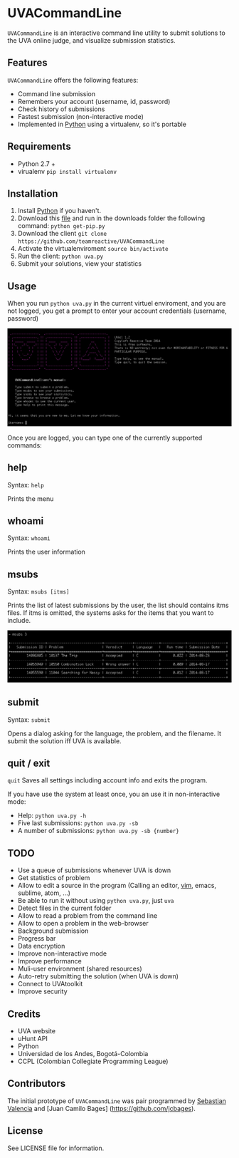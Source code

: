 UVACommandLine
==============
`UVACommandLine` is an interactive command line utility to submit solutions to the UVA online judge, and visualize submission statistics.

## Features

`UVACommandLine` offers the following features:

 * Command line submission
 * Remembers your account (username, id, password)
 * Check history of submissions
 * Fastest submission (non-interactive mode)
 * Implemented in [Python](https://www.python.org/) using a virtualenv, so it's portable
 
## Requirements

- Python 2.7 +
- virualenv `pip install virtualenv`

## Installation

1.  Install [Python](https://www.python.org/) if you haven't.
2.  Download this [file](https://raw.githubusercontent.com/teamreactive/UVACommandLine/master/UVACommandLine/src/get-pip.py) and run in the downloads folder the following command: `python get-pip.py`
3. Download the client `git clone https://github.com/teamreactive/UVACommandLine`
4. Activate the virtualenviroment `source bin/activate`
4. Run the client: `python uva.py`
5. Submit your solutions, view your statistics
 
## Usage

When you run `python uva.py` in the current virtuel enviroment, and you are not logged, you get a prompt to enter your account credentials (username, password)
    
![alt tag](docs/Main_page.png)

Once you are logged, you can type one of the currently supported commands:

help
-------------
Syntax: `help`

Prints the menu 

whoami
-----------
Syntax: `whoami`

Prints the user information

msubs
-----------
Syntax: `msubs [itms]`

Prints the list of latest submissions by the user, the list should contains itms files. If itms is omitted, the systems asks for the items that you want to include.

![alt tag](docs/Table.png)

submit
----
Syntax: `submit`

Opens a dialog asking for the language, the problem, and the filename. It submit the solution iff UVA is available.

quit / exit
-----------
`quit`
Saves all settings including account info and exits the program.

If you have use the system at least once, you an use it in non-interactive mode:

* Help: `python uva.py -h`
* Five last submissions: `python uva.py -sb`
* A number of submissions: `python uva.py -sb {number}`

## TODO
- Use a queue of submissions whenever UVA is down
- Get statistics of problem
- Allow to edit a source in the program (Calling an editor, [vim](http://stackoverflow.com/questions/6309587/call-up-an-editor-vim-from-a-python-script), emacs, sublime, atom, ...)
- Be able to run it without using `python uva.py`, just `uva`
- Detect files in the current folder
- Allow to read a problem from the command line
- Allow to open a problem in the web-browser
- Background submission
- Progress bar
- Data encryption
- Improve non-interactive mode
- Improve performance
- Muli-user environment (shared resources)
- Auto-retry submitting the solution (when UVA is down)
- Connect to UVAtoolkit
- Improve security

## Credits
- UVA website
- uHunt API
- Python
- Universidad de los Andes, Bogotá-Colombia
- CCPL (Colombian Collegiate Programming League)

## Contributors

The initial prototype of `UVACommandLine` was pair programmed by [Sebastian Valencia](https://github.com/scvalencia) and [Juan Camilo Bages] (https://github.com/jcbages). 

## License

See LICENSE file for information.



